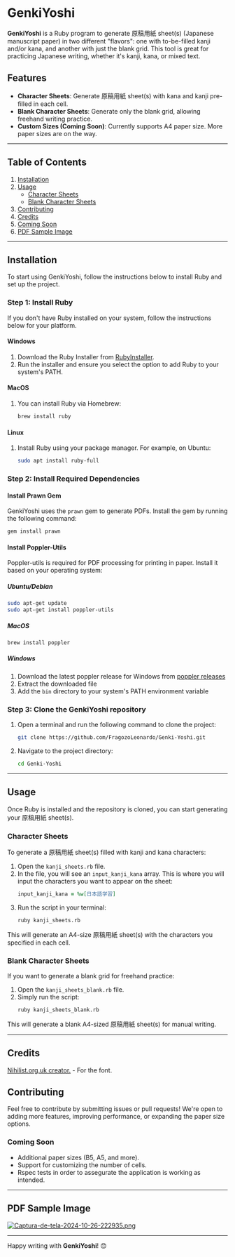 # GenkiYoshi

**GenkiYoshi** is a Ruby program to generate 原稿用紙 sheet(s) (Japanese manuscript paper) in two different "flavors": one with to-be-filled kanji and/or kana, and another with just the blank grid. This tool is great for practicing Japanese writing, whether it's kanji, kana, or mixed text.

## Features
- **Character Sheets**: Generate 原稿用紙 sheet(s) with kana and kanji pre-filled in each cell.
- **Blank Character Sheets**: Generate only the blank grid, allowing freehand writing practice.
- **Custom Sizes (Coming Soon)**: Currently supports A4 paper size. More paper sizes are on the way.

---

## Table of Contents
1. [Installation](#installation)
2. [Usage](#usage)
   - [Character Sheets](#kanji-sheets)
   - [Blank Character Sheets](#blank-kanji-sheets)
3. [Contributing](#contributing)
4. [Credits](#credits)
5. [Coming Soon](#coming-soon)
6. [PDF Sample Image](#pdf-sample-image)

---

## Installation
To start using GenkiYoshi, follow the instructions below to install Ruby and set up the project.

### Step 1: Install Ruby
If you don't have Ruby installed on your system, follow the instructions below for your platform.

#### Windows
1. Download the Ruby Installer from [RubyInstaller](https://rubyinstaller.org/).
2. Run the installer and ensure you select the option to add Ruby to your system's PATH.

#### MacOS
1. You can install Ruby via Homebrew:
   ```bash
   brew install ruby
   ```

#### Linux
1. Install Ruby using your package manager. For example, on Ubuntu:
   ```bash
   sudo apt install ruby-full
   ```

### Step 2: Install Required Dependencies

#### Install Prawn Gem
GenkiYoshi uses the `prawn` gem to generate PDFs. Install the gem by running the following command:
```bash
gem install prawn
```

#### Install Poppler-Utils
Poppler-utils is required for PDF processing for printing in paper. Install it based on your operating system:

##### Ubuntu/Debian
```bash
sudo apt-get update
sudo apt-get install poppler-utils
```

##### MacOS
```bash
brew install poppler
```

##### Windows
1. Download the latest poppler release for Windows from [poppler releases](https://github.com/oschwartz10612/poppler-windows/releases/)
2. Extract the downloaded file
3. Add the `bin` directory to your system's PATH environment variable

### Step 3: Clone the GenkiYoshi repository
1. Open a terminal and run the following command to clone the project:
   ```bash
   git clone https://github.com/FragozoLeonardo/Genki-Yoshi.git
   ```
2. Navigate to the project directory:
   ```bash
   cd Genki-Yoshi
   ```

---

## Usage
Once Ruby is installed and the repository is cloned, you can start generating your 原稿用紙 sheet(s).

### Character Sheets
To generate a 原稿用紙 sheet(s) filled with kanji and kana characters:
1. Open the `kanji_sheets.rb` file.
2. In the file, you will see an `input_kanji_kana` array. This is where you will input the characters you want to appear on the sheet:
   ```ruby
   input_kanji_kana = %w[日本語学習]
   ```
3. Run the script in your terminal:
   ```bash
   ruby kanji_sheets.rb
   ```
This will generate an A4-size 原稿用紙 sheet(s) with the characters you specified in each cell.

### Blank Character Sheets
If you want to generate a blank grid for freehand practice:
1. Open the `kanji_sheets_blank.rb` file.
2. Simply run the script:
   ```bash
   ruby kanji_sheets_blank.rb
   ```
This will generate a blank A4-sized 原稿用紙 sheet(s) for manual writing.

---

## Credits
[Nihilist.org.uk creator.](https://www.nihilist.org.uk/) - For the font.

## Contributing
Feel free to contribute by submitting issues or pull requests! We're open to adding more features, improving performance, or expanding the paper size options.

### Coming Soon
- Additional paper sizes (B5, A5, and more).
- Support for customizing the number of cells.
- Rspec tests in order to assegurate the application is working as intended.

---

## PDF Sample Image
[![Captura-de-tela-2024-10-26-222935.png](https://i.postimg.cc/k41zMRDC/Captura-de-tela-2024-10-26-222935.png)](https://postimg.cc/N9XppM1C)

---

Happy writing with **GenkiYoshi**! 😊
